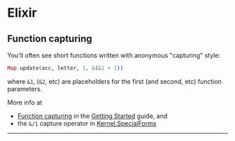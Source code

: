 # Elixir

## Function capturing

<!-- -->

You'll often see short  functions written with anonymous "capturing" style:
```elixir
Map.update(acc, letter, 1, &(&1 + 1))
```
where `&1`, (`&2`, etc) are placeholders for the first (and second, etc) function parameters.

More info at
* [Function capturing][func-cap] in the [Getting Started][get-start] guide, and
* the `&/1` capture operator in [Kernel.SpecialForms][&/1]

[func-cap]: https://elixir-lang.org/getting-started/modules-and-functions.html#function-capturing
[get-start]: https://elixir-lang.org/getting-started/introduction.html
[&/1]: https://hexdocs.pm/elixir/Kernel.SpecialForms.html#&/1

---
